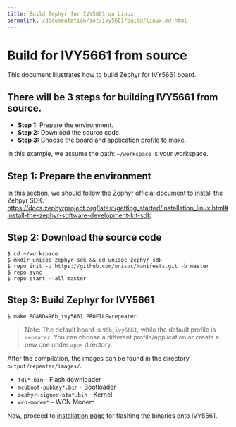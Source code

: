 ```yaml
---
title: Build Zephyr for IVY5661 on Linux
permalink: /documentation/iot/ivy5661/build/linux.md.html
---
```


# Build for IVY5661 from source

This document illustrates how to build Zephyr for IVY5661 board.

## There will be 3 steps for building IVY5661 from source.  
- **Step 1:** Prepare the environment.
- **Step 2:** Download the source code.  
- **Step 3:** Choose the board and application profile to make.  

In this example, we assume the path: ``~/workspace`` is your workspace.  
  
## Step 1: Prepare the environment

In this section, we should follow the Zephyr official document to install the Zehpyr SDK:
https://docs.zephyrproject.org/latest/getting_started/installation_linux.html#install-the-zephyr-software-development-kit-sdk

## Step 2: Download the source code

```shell
$ cd ~/workspace
$ mkdir unisoc_zephyr_sdk && cd unisoc_zephyr_sdk
$ repo init -u https://github.com/unisoc/manifests.git -b master
$ repo sync
$ repo start --all master
```

## Step 3: Build Zephyr for IVY5661

```shell
$ make BOARD=96b_ivy5661 PROFILE=repeater
```

> Note: The default board is `96b_ivy5661`, while the default profile is `repeater`.
> You can choose a different profile/application or create a new one under `apps` directory.

After the compilation, the images can be found in the directory `output/repeater/images/`.  

- ``fdl*.bin`` - Flash downloader
- ``mcuboot-pubkey*.bin`` - Bootloader
- ``zephyr-signed-ota*.bin`` - Kernel
- ``wcn-modem*`` - WCN Modem

Now, proceed to [installation page](../installation/#methods-of-installation) for
flashing the binaries onto IVY5661.
